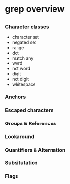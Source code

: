 # grep overview

## 

### Character classes
- character set
- negated set
- range
- dot
- match any
- word
- not word
- digit
- not digit
- whitespace

### Anchors

### Escaped characters

### Groups & References

### Lookaround

### Quantifiers & Alternation

### Subsitutation

### Flags

